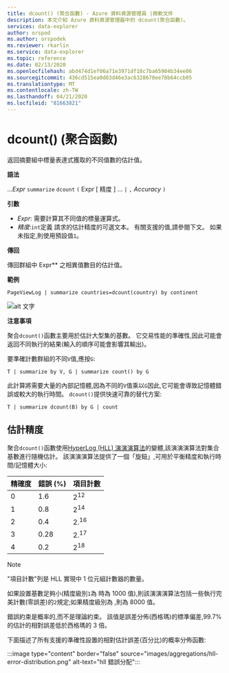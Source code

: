```yaml
---
title: dcount() (聚合函數) - Azure 資料資源管理員 |微軟文件
description: 本文介紹 Azure 資料資源管理器中的 dcount(聚合函數)。
services: data-explorer
author: orspod
ms.author: orspodek
ms.reviewer: rkarlin
ms.service: data-explorer
ms.topic: reference
ms.date: 02/13/2020
ms.openlocfilehash: abd474d1ef06a71e3971df18c7ba65904b34ee06
ms.sourcegitcommit: 436cd515ea0d83d46e3ac6328670ee78b64ccb05
ms.translationtype: MT
ms.contentlocale: zh-TW
ms.lasthandoff: 04/21/2020
ms.locfileid: "81663821"
---
```

# <a name="dcount-aggregation-function"></a>dcount() (聚合函數)

返回摘要組中標量表達式獲取的不同值數的估計值。

**語法**

...*Expr* `summarize` `dcount` `(` Expr [ 精度 ] ... `|` `,` *Accuracy* `)`

**引數**

* *Expr*: 需要計算其不同值的標量運算式。
* *精度*:`int`定義 請求的估計精度的可選文本。 有關支援的值,請參閱下文。 如果未指定,則使用預設值`1`。

**傳回**

傳回群組中 Expr** 之相異值數目的估計值。

**範例**

```kusto
PageViewLog | summarize countries=dcount(country) by continent
```

![alt 文字](./images/aggregations/dcount.png "dcount")

**注意事項**

聚合`dcount()`函數主要用於估計大型集的基數。 它交易性能的準確性,因此可能會返回不同執行的結果(輸入的順序可能會影響其輸出)。

要準確計數群組的不同`V`值,應按`G`:

```kusto
T | summarize by V, G | summarize count() by G
```

此計算將需要大量的內部記憶體,因為不同的`V`值乘以`G`因此,它可能會導致記憶體錯誤或較大的執行時間。 `dcount()`提供快速可靠的替代方案:

```kusto
T | summarize dcount(B) by G | count
```

## <a name="estimation-accuracy"></a>估計精度

聚合`dcount()`函數使用[HyperLog (HLL) 演演演算法](https://en.wikipedia.org/wiki/HyperLogLog)的變體,該演演演算法對集合基數進行隨機估計。 該演演演算法提供了一個「旋鈕」,可用於平衡精度和執行時間/記憶體大小:

|精確度|錯誤 (%)|項目計數   |
|--------|---------|--------------|
|       0|      1.6|2<sup>12</sup>|
|       1|      0.8|2<sup>14</sup>|
|       2|      0.4|2.<sup>16</sup>|
|       3|     0.28|2.<sup>17</sup>|
|       4|      0.2|2<sup>18</sup>|

> [!NOTE]
> "項目計數"列是 HLL 實現中 1 位元組計數器的數量。

如果設置基數足夠小(精度級別`1`為 時為 1000 值),則該演演演算法包括一些執行完美計數(零誤差)的`2`規定;如果精度級別為 ,則為 8000 值。

錯誤約束是概率的,而不是理論約束。 該值是誤差分佈(西格瑪)的標準偏差,99.7% 的估計的相對誤差低於西格瑪的 3 倍。

下面描述了所有支援的準確性設置的相對估計誤差(百分比)的概率分佈函數:

:::image type="content" border="false" source="images/aggregations/hll-error-distribution.png" alt-text="hll 錯誤分配":::
